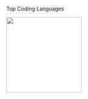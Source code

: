 Top Coding Languages
<a href="https://github.com/anuraghazra/github-readme-stats">
<!--  <img height=200 align="center" src="https://github-readme-stats.vercel.app/api?username=anuraghazra" /> --> 
</a>
<a href="https://github.com/kevinswan102/convoychat">
  <img height=200 align="center" src="https://github-readme-stats.vercel.app/api/top-langs?username=kevinswan102&layout=compact&langs_count=10&card_width=320" />
</a>




<!--
**[![Kevin's GitHub stats](https://github-readme-stats.vercel.app/api?username=kevinswan102)](https://github.com/kevinswan102/github-readme-stats)

![Top Langs](https://github-readme-stats.vercel.app/api/top-langs/?username=kevinswan102)
-->

<!--
**kevinswan102/kevinswan102** is a ✨ _special_ ✨ repository because its `README.md` (this file) appears on your GitHub profile.

Here are some ideas to get you started:

- 🔭 I’m currently working on ...
- 🌱 I’m currently learning ...
- 👯 I’m looking to collaborate on ...
- 🤔 I’m looking for help with ...
- 💬 Ask me about ...
- 📫 How to reach me: ...
- 😄 Pronouns: ...
- ⚡ Fun fact: ...
-->
